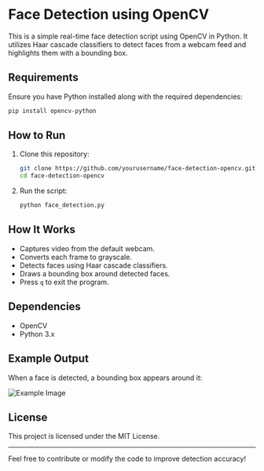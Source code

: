 # Face Detection using OpenCV

This is a simple real-time face detection script using OpenCV in Python. It utilizes Haar cascade classifiers to detect faces from a webcam feed and highlights them with a bounding box.

## Requirements

Ensure you have Python installed along with the required dependencies:

```bash
pip install opencv-python
```

## How to Run

1. Clone this repository:
   ```bash
   git clone https://github.com/yourusername/face-detection-opencv.git
   cd face-detection-opencv
   ```

2. Run the script:
   ```bash
   python face_detection.py
   ```

## How It Works

- Captures video from the default webcam.
- Converts each frame to grayscale.
- Detects faces using Haar cascade classifiers.
- Draws a bounding box around detected faces.
- Press `q` to exit the program.

## Dependencies
- OpenCV
- Python 3.x

## Example Output

When a face is detected, a bounding box appears around it:

![Example Image](https://user-images.githubusercontent.com/example/example.png)

## License
This project is licensed under the MIT License.

---
Feel free to contribute or modify the code to improve detection accuracy!


